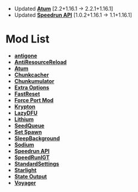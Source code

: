 - Updated **[Atum](https://github.com/KingContaria/atum-rewrite)** [2.2+1.16.1 -> 2.2.1+1.16.1]
- Updated **[Speedrun API](https://github.com/KingContaria/SpeedrunAPI)** [1.0.2+1.16.1 -> 1.1+1.16.1]

# Mod List
- **[antigone](https://github.com/Minecraft-Java-Edition-Speedrunning/mcsr-antigone-1.16.1)**
- **[AntiResourceReload](https://github.com/Minecraft-Java-Edition-Speedrunning/antiresourcereload)**
- **[Atum](https://github.com/KingContaria/atum-rewrite)**
- **[Chunkcacher](https://github.com/Minecraft-Java-Edition-Speedrunning/chunkcacher)**
- **[Chunkumulator](https://github.com/DuncanRuns/Chunkumulator)**
- **[Extra Options](https://github.com/tildejustin/extra-options)**
- **[FastReset](https://github.com/KingContaria/FastReset)**
- **[Force Port Mod](https://github.com/DuncanRuns/Force-Port-Mod)**
- **[Krypton](https://github.com/astei/krypton)**
- **[LazyDFU](https://github.com/astei/lazydfu)**
- **[Lithium](https://github.com/CaffeineMC/lithium-fabric)**
- **[SeedQueue](https://github.com/KingContaria/seedqueue)**
- **[Set Spawn](https://github.com/Minecraft-Java-Edition-Speedrunning/set-spawn)**
- **[SleepBackground](https://github.com/RedLime/SleepBackground)**
- **[Sodium](https://github.com/Minecraft-Java-Edition-Speedrunning/sodium)**
- **[Speedrun API](https://github.com/KingContaria/SpeedrunAPI)**
- **[SpeedRunIGT](https://github.com/RedLime/SpeedRunIGT)**
- **[StandardSettings](https://github.com/KingContaria/StandardSettings)**
- **[Starlight](https://github.com/PaperMC/Starlight)**
- **[State Output](https://github.com/tildejustin/state-output)**
- **[Voyager](https://github.com/tildejustin/voyager)**
